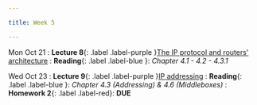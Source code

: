 ```yaml
---

title: Week 5

---
```


Mon Oct 21
: **Lecture 8**{: .label .label-purple }[The IP protocol and routers' architecture](#)
: **Reading**{: .label .label-blue }: _Chapter 4.1 - 4.2 - 4.3.1_

Wed Oct 23
: **Lecture 9**{: .label .label-purple }[IP addressing](#)
: **Reading**{: .label .label-blue }: _Chapter 4.3 (Addressing) & 4.6 (Middleboxes)_
: **Homework 2**{: .label .label-red}: **DUE**
